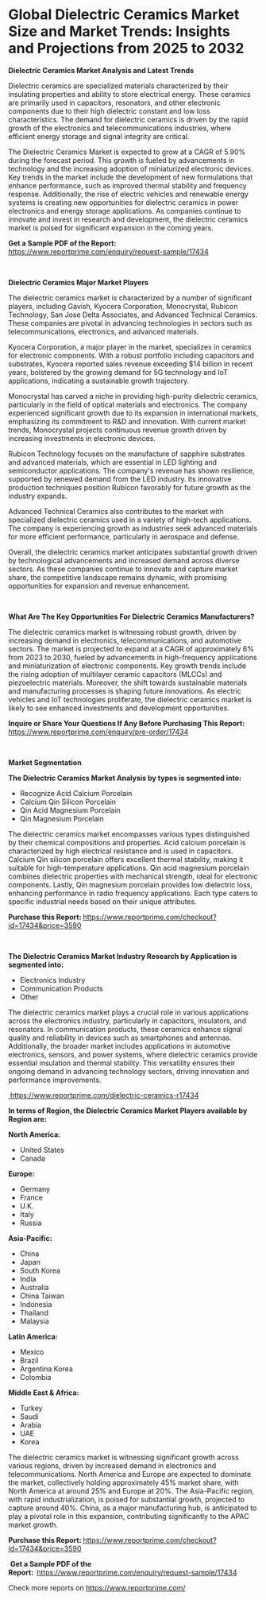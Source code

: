 <p><h1>Global Dielectric Ceramics Market Size and Market Trends: Insights and Projections from 2025 to 2032</h1></p><p><strong>Dielectric Ceramics Market Analysis and Latest Trends</strong></p>
<p><p>Dielectric ceramics are specialized materials characterized by their insulating properties and ability to store electrical energy. These ceramics are primarily used in capacitors, resonators, and other electronic components due to their high dielectric constant and low loss characteristics. The demand for dielectric ceramics is driven by the rapid growth of the electronics and telecommunications industries, where efficient energy storage and signal integrity are critical.</p><p>The Dielectric Ceramics Market is expected to grow at a CAGR of 5.90% during the forecast period. This growth is fueled by advancements in technology and the increasing adoption of miniaturized electronic devices. Key trends in the market include the development of new formulations that enhance performance, such as improved thermal stability and frequency response. Additionally, the rise of electric vehicles and renewable energy systems is creating new opportunities for dielectric ceramics in power electronics and energy storage applications. As companies continue to innovate and invest in research and development, the dielectric ceramics market is poised for significant expansion in the coming years.</p></p>
<p><strong>Get a Sample PDF of the Report:&nbsp;</strong> <a href="https://www.reportprime.com/enquiry/request-sample/17434?utm_campaign=3063&utm_medium=2&utm_source=Github&utm_content=ia&utm_term=18032025&utm_id=dielectric-ceramics">https://www.reportprime.com/enquiry/request-sample/17434</a></p>
<p>&nbsp;</p>
<p><strong>Dielectric Ceramics Major Market Players</strong></p>
<p><p>The dielectric ceramics market is characterized by a number of significant players, including Gavish, Kyocera Corporation, Monocrystal, Rubicon Technology, San Jose Delta Associates, and Advanced Technical Ceramics. These companies are pivotal in advancing technologies in sectors such as telecommunications, electronics, and advanced materials.</p><p>Kyocera Corporation, a major player in the market, specializes in ceramics for electronic components. With a robust portfolio including capacitors and substrates, Kyocera reported sales revenue exceeding $14 billion in recent years, bolstered by the growing demand for 5G technology and IoT applications, indicating a sustainable growth trajectory.</p><p>Monocrystal has carved a niche in providing high-purity dielectric ceramics, particularly in the field of optical materials and electronics. The company experienced significant growth due to its expansion in international markets, emphasizing its commitment to R&D and innovation. With current market trends, Monocrystal projects continuous revenue growth driven by increasing investments in electronic devices.</p><p>Rubicon Technology focuses on the manufacture of sapphire substrates and advanced materials, which are essential in LED lighting and semiconductor applications. The company's revenue has shown resilience, supported by renewed demand from the LED industry. Its innovative production techniques position Rubicon favorably for future growth as the industry expands.</p><p>Advanced Technical Ceramics also contributes to the market with specialized dielectric ceramics used in a variety of high-tech applications. The company is experiencing growth as industries seek advanced materials for more efficient performance, particularly in aerospace and defense.</p><p>Overall, the dielectric ceramics market anticipates substantial growth driven by technological advancements and increased demand across diverse sectors. As these companies continue to innovate and capture market share, the competitive landscape remains dynamic, with promising opportunities for expansion and revenue enhancement.</p></p>
<p>&nbsp;</p>
<p><strong>What Are The Key Opportunities For Dielectric Ceramics Manufacturers?</strong></p>
<p><p>The dielectric ceramics market is witnessing robust growth, driven by increasing demand in electronics, telecommunications, and automotive sectors. The market is projected to expand at a CAGR of approximately 6% from 2023 to 2030, fueled by advancements in high-frequency applications and miniaturization of electronic components. Key growth trends include the rising adoption of multilayer ceramic capacitors (MLCCs) and piezoelectric materials. Moreover, the shift towards sustainable materials and manufacturing processes is shaping future innovations. As electric vehicles and IoT technologies proliferate, the dielectric ceramics market is likely to see enhanced investments and development opportunities.</p></p>
<p><strong>Inquire or Share Your Questions If Any Before Purchasing This Report:</strong> <a href="https://www.reportprime.com/enquiry/pre-order/17434?utm_campaign=3063&utm_medium=2&utm_source=Github&utm_content=ia&utm_term=18032025&utm_id=dielectric-ceramics">https://www.reportprime.com/enquiry/pre-order/17434</a></p>
<p>&nbsp;</p>
<p><strong>Market Segmentation</strong></p>
<p><strong>The Dielectric Ceramics Market Analysis by types is segmented into:</strong></p>
<p><ul><li>Recognize Acid Calcium Porcelain</li><li>Calcium Qin Silicon Porcelain</li><li>Qin Acid Magnesium Porcelain</li><li>Qin Magnesium Porcelain</li></ul></p>
<p><p>The dielectric ceramics market encompasses various types distinguished by their chemical compositions and properties. Acid calcium porcelain is characterized by high electrical resistance and is used in capacitors. Calcium Qin silicon porcelain offers excellent thermal stability, making it suitable for high-temperature applications. Qin acid magnesium porcelain combines dielectric properties with mechanical strength, ideal for electronic components. Lastly, Qin magnesium porcelain provides low dielectric loss, enhancing performance in radio frequency applications. Each type caters to specific industrial needs based on their unique attributes.</p></p>
<p><strong>Purchase this Report:&nbsp;</strong><a href="https://www.reportprime.com/checkout?id=17434&price=3590&utm_campaign=3063&utm_medium=2&utm_source=Github&utm_content=ia&utm_term=18032025&utm_id=dielectric-ceramics">https://www.reportprime.com/checkout?id=17434&price=3590</a></p>
<p>&nbsp;</p>
<p><strong>The Dielectric Ceramics Market Industry Research by Application is segmented into:</strong></p>
<p><ul><li>Electronics Industry</li><li>Communication Products</li><li>Other</li></ul></p>
<p><p>The dielectric ceramics market plays a crucial role in various applications across the electronics industry, particularly in capacitors, insulators, and resonators. In communication products, these ceramics enhance signal quality and reliability in devices such as smartphones and antennas. Additionally, the broader market includes applications in automotive electronics, sensors, and power systems, where dielectric ceramics provide essential insulation and thermal stability. This versatility ensures their ongoing demand in advancing technology sectors, driving innovation and performance improvements.</p></p>
<p><a href="https://www.reportprime.com/dielectric-ceramics-r17434?utm_campaign=3063&utm_medium=2&utm_source=Github&utm_content=ia&utm_term=18032025&utm_id=dielectric-ceramics">&nbsp;https://www.reportprime.com/dielectric-ceramics-r17434</a></p>
<p><strong>In terms of Region, the Dielectric Ceramics Market Players available by Region are:</strong></p>
<p>
    <p> <strong> North America: </strong>
        <ul>
            <li>United States</li>
            <li>Canada</li>
        </ul>
        </p> 
    <p> <strong> Europe: </strong>
        <ul>
            <li>Germany</li>
            <li>France</li>
            <li>U.K.</li>
            <li>Italy</li>
            <li>Russia</li>
        </ul>
        </p> 
    <p> <strong> Asia-Pacific: </strong>
        <ul>
            <li>China</li>
            <li>Japan</li>
            <li>South Korea</li>
            <li>India</li>
            <li>Australia</li>
            <li>China Taiwan</li>
            <li>Indonesia</li>
            <li>Thailand</li>
            <li>Malaysia</li>
        </ul>
        </p> 
    <p> <strong> Latin America: </strong>
        <ul>
            <li>Mexico</li>
            <li>Brazil</li>
            <li>Argentina Korea</li>
            <li>Colombia</li>
        </ul>
        </p> 
    <p> <strong> Middle East & Africa: </strong>
        <ul>
            <li>Turkey</li>
            <li>Saudi</li>
            <li>Arabia</li>
            <li>UAE</li>
            <li>Korea</li>
        </ul>
    </p>
    </p>
<p><p>The dielectric ceramics market is witnessing significant growth across various regions, driven by increased demand in electronics and telecommunications. North America and Europe are expected to dominate the market, collectively holding approximately 45% market share, with North America at around 25% and Europe at 20%. The Asia-Pacific region, with rapid industrialization, is poised for substantial growth, projected to capture around 40%. China, as a major manufacturing hub, is anticipated to play a pivotal role in this expansion, contributing significantly to the APAC market growth.</p></p>
<p><strong>Purchase this Report: </strong><a href="https://www.reportprime.com/checkout?id=17434&price=3590&utm_campaign=3063&utm_medium=2&utm_source=Github&utm_content=ia&utm_term=18032025&utm_id=dielectric-ceramics">https://www.reportprime.com/checkout?id=17434&price=3590</a></p>
<p>&nbsp;<strong>Get a Sample PDF of the Report:&nbsp;&nbsp;</strong><a href="https://www.reportprime.com/enquiry/request-sample/17434?utm_campaign=3063&utm_medium=2&utm_source=Github&utm_content=ia&utm_term=18032025&utm_id=dielectric-ceramics">https://www.reportprime.com/enquiry/request-sample/17434</a></p>
<p><strong></strong></p>
<p>Check more reports on <a href="https://www.reportprime.com/?utm_campaign=3063&utm_medium=2&utm_source=Github&utm_content=ia&utm_term=18032025&utm_id=dielectric-ceramics">https://www.reportprime.com/</a></p>